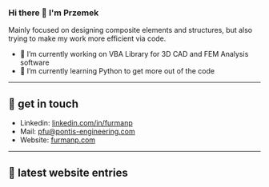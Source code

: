 ### Hi there 👋 I'm Przemek
Mainly focused on designing composite elements and structures, but also trying to make my work more efficient via code.

- 🔭 I’m currently working on VBA Library for 3D CAD and FEM Analysis software
- 🌱 I’m currently learning Python to get more out of the code

--- 

## 🌌 get in touch 

- Linkedin: [linkedin.com/in/furmanp](linkedin.com/in/furmanp/) 
- Mail: [pfu@pontis-engineering.com](pfu@pontis-engineering.com)
- Website: [furmanp.com](https://www.furmanp.com)
  
--- 

## 📕 latest website entries 

<!-- BLOG-POST-LIST:START -->

<!-- BLOG-POST-LIST:END -->
